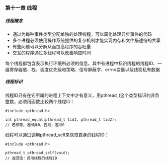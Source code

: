 ### 第十一章  线程

##### 线程概念

* 通过为每种事件类型分配单独的处理线程，可以简化处理异步事件的代码
* 多个进程必须使用操作系统提供的复杂机制才能实现内存和文件描述符的共享
* 有些问题可以分解从而提高程序的吞吐量
* 交互的程序通过多线程可以改善响应时间

每个线程都包含表示执行环境所必须的信息，其中有进程中标识线程的线程ID、一组寄存器值、栈、调度优先级和策略、信号屏蔽字、errno变量以及线程私有数据

##### 线程标识

线程ID只有在它所属的进程上下文中才有意义，用pthread_t这个类型标识的非负整数，必须用函数比较两个线程ID：

```
#include <pthread.h>

int pthread_equal(pthread_t tid1, pthread_t tid2);
// 若相等，返回非0，否则，返回0
```

线程可以通过调用pthread_self来获取自身的线程ID：

```
#include <pthread.h>

pthread_t pthread_self(void);
// 返回值：调用线程的线程ID
```

